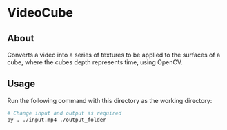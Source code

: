 # VideoCube

## About

Converts a video into a series of textures to be applied to the surfaces of a cube, where the cubes depth represents time, using OpenCV.

## Usage

Run the following command with this directory as the working directory:

```bash
# Change input and output as required
py . ./input.mp4 ./output_folder
```